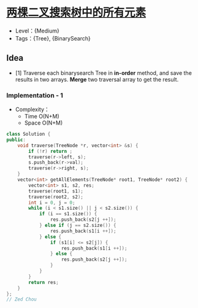# [两棵二叉搜索树中的所有元素](https://leetcode-cn.com/problems/all-elements-in-two-binary-search-trees/)

- Level：{Medium}
- Tags：{Tree}, {BinarySearch}

## Idea

- [1] Traverse each binarysearch Tree in **in-order** method, and save the results in two arrays. **Merge** two traversal array to get the result.

### Implementation - 1

- Complexity：
  - Time O(N+M)
  - Space O(N+M)

``` c++
class Solution {
public:
    void traverse(TreeNode *r, vector<int> &s) {
        if (!r) return ;
        traverse(r->left, s);
        s.push_back(r->val);
        traverse(r->right, s);
    }
    vector<int> getAllElements(TreeNode* root1, TreeNode* root2) {
        vector<int> s1, s2, res;
        traverse(root1, s1);
        traverse(root2, s2);
        int i = 0, j = 0;
        while (i < s1.size() || j < s2.size()) {
            if (i == s1.size()) {
                res.push_back(s2[j ++]);
            } else if (j == s2.size()) {
                res.push_back(s1[i ++]);
            } else {
                if (s1[i] <= s2[j]) {
                    res.push_back(s1[i ++]);
                } else {
                    res.push_back(s2[j ++]);
                }
            }
        }
        return res;
    }
};
// Zed Chou
```

